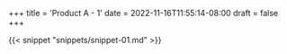+++
title = 'Product A - 1'
date = 2022-11-16T11:55:14-08:00
draft = false
+++

{{< snippet "snippets/snippet-01.md" >}}
